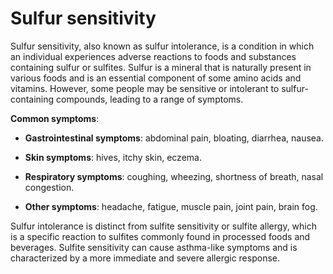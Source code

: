 <!--
source: gpt-3 + jph editing
aka: sulfur intolerance
tags: sensitivities
-->

# Sulfur sensitivity

Sulfur sensitivity, also known as sulfur intolerance, is a condition in which an individual experiences adverse reactions to foods and substances containing sulfur or sulfites. Sulfur is a mineral that is naturally present in various foods and is an essential component of some amino acids and vitamins. However, some people may be sensitive or intolerant to sulfur-containing compounds, leading to a range of symptoms.

**Common symptoms**:

* **Gastrointestinal symptoms**: abdominal pain, bloating, diarrhea, nausea.

* **Skin symptoms**: hives, itchy skin, eczema.

* **Respiratory symptoms**: coughing, wheezing, shortness of breath, nasal congestion.

* **Other symptoms**: headache, fatigue, muscle pain, joint pain, brain fog.

Sulfur intolerance is distinct from sulfite sensitivity or sulfite allergy, which is a specific reaction to sulfites commonly found in processed foods and beverages. Sulfite sensitivity can cause asthma-like symptoms and is characterized by a more immediate and severe allergic response.
